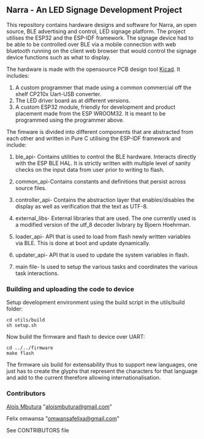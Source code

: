 
## Narra - An LED Signage Development Project

This repository contains hardware designs and software for Narra, an open source, BLE advertising and control, LED signage platform. The project utilises the ESP32 and the ESP-IDF framework. The signage device had to be able to be controlled over BLE via a mobile connection with web bluetooth running on the client web browser that would control the signage device functions such as what to display.

The hardware is made with the opensource PCB design tool [Kicad](http://kicad-pcb.org/). It includes:

1. A custom programmer that made using a common commercial off the shelf CP210x Uart-USB converter.
2. The LED driver board as at different versions.
3. A custom ESP32 module, friendly for development and product placement made from the ESP WROOM32. It is meant to be programmed using the programmer above.


The fimware is divided into different components that are abstracted from each other and written in Pure C utilising the ESP-IDF framework and include:

1. ble_api- Contains utilities to control the BLE hardware. Interacts directly with the ESP BLE HAL. It is strictly written with multiple level of sanity checks on the input data from user prior to writing to flash.

2. common_api-Contains constants and definitions that persist across source files.

3. controller_api- Contains the abstraction layer that enables/disables the display as well as verification that the text as UTF-8.

4. external_libs- External libraries that are used. The one currently used is a modified version of the utf_8 decoder livbrary by Bjoern Hoehrman.

5. loader_api- API that is used to load from flash newly written variables via BLE. This is done at boot and update dynamically.

6. updater_api- API that is used to update the system variables in flash.

7. main file- Is used to setup the various tasks and coordinates the various task interactions.

### Building and uploading the code to device

Setup development environment using the build script in the utils/build folder:

```shell
cd utils/build
sh setup.sh
```
Now build the firmware and flash to device over UART:
```shell
cd ../../firmware
make flash
``` 

The firmware uis build for extensability thus to support new languages, one just has to create the glyphs that represent the characters for that language and add to the current therefore allowing internationalisation.

### Contributors

[Alois Mbutura](alois.live) "aloismbutura@gmail.com"

Felix omwansa "omwansafelixa@gmail.com"

See CONTRIBUTORS file
